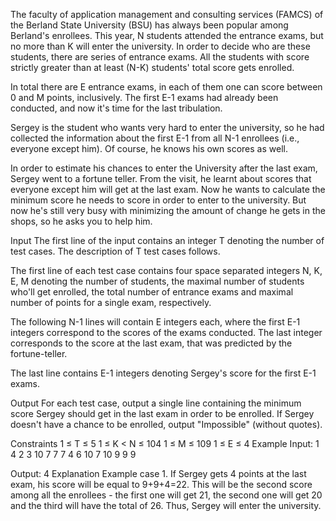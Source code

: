 The faculty of application management and consulting services (FAMCS) of the Berland State University (BSU) has always been popular among Berland's enrollees. This year, N students attended the entrance exams, but no more than K will enter the university. In order to decide who are these students, there are series of entrance exams. All the students with score strictly greater than at least (N-K) students' total score gets enrolled.

In total there are E entrance exams, in each of them one can score between 0 and M points, inclusively. The first E-1 exams had already been conducted, and now it's time for the last tribulation.

Sergey is the student who wants very hard to enter the university, so he had collected the information about the first E-1 from all N-1 enrollees (i.e., everyone except him). Of course, he knows his own scores as well.

In order to estimate his chances to enter the University after the last exam, Sergey went to a fortune teller. From the visit, he learnt about scores that everyone except him will get at the last exam. Now he wants to calculate the minimum score he needs to score in order to enter to the university. But now he's still very busy with minimizing the amount of change he gets in the shops, so he asks you to help him.

Input
The first line of the input contains an integer T denoting the number of test cases. The description of T test cases follows.

The first line of each test case contains four space separated integers N, K, E, M denoting the number of students, the maximal number of students who'll get enrolled, the total number of entrance exams and maximal number of points for a single exam, respectively.

The following N-1 lines will contain E integers each, where the first E-1 integers correspond to the scores of the exams conducted. The last integer corresponds to the score at the last exam, that was predicted by the fortune-teller.

The last line contains E-1 integers denoting Sergey's score for the first E-1 exams.

Output
For each test case, output a single line containing the minimum score Sergey should get in the last exam in order to be enrolled. If Sergey doesn't have a chance to be enrolled, output "Impossible" (without quotes).

Constraints
1 ≤ T ≤ 5
1 ≤ K < N ≤ 104
1 ≤ M ≤ 109
1 ≤ E ≤ 4
Example
Input:
1
4 2 3 10
7 7 7
4 6 10
7 10 9
9 9

Output:
4
Explanation
Example case 1. If Sergey gets 4 points at the last exam, his score will be equal to 9+9+4=22. This will be the second score among all the enrollees - the first one will get 21, the second one will get 20 and the third will have the total of 26. Thus, Sergey will enter the university.

